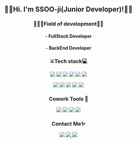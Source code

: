 
<h2 align="center">🙋🏻‍Hi. I'm SSOO-ji(Junior Developer)!👋🏻</h2>

  <h3 align="center"><striog>🕵🏻‍♀️Field of development👧🏻</strog></h3>
  <h4 align="center"> - FullStack Developer</h4>
  <h4 align="center"> - BackEnd Developer</h4>

    

<h3 align="center">⚔Tech stack💻</h3>
<p align="center">
    <img src="https://img.shields.io/badge/java-%23ED8B00.svg?style=flat-square&logo=java&logoColor=white">
    <img src="https://img.shields.io/badge/Spring-white?style=flat-square&logo=Spring&logoColor=white&color=6DB33F">
    <img src="https://img.shields.io/badge/Spring Boot-6DB33F?style=flat-square&logo=Spring Boot&logoColor=white">
	  <img src="https://img.shields.io/badge/oracle-F80000?style=flat-square&logo=oracle&logoColor=white">
	  <img src="https://img.shields.io/badge/mysql-4479A1?style=flat-square&logo=mysql&logoColor=white">
    <img src="https://img.shields.io/badge/aws-232F3E?style=flat-square&logo=aws&logoColor=white">
</p>
<p align="center">
	<img src="https://img.shields.io/badge/html-E34F26?style=flat-square&logo=html5&logoColor=white"> 
	<img src="https://img.shields.io/badge/css-1572B6?stylestyle=flat-square&logo=css3&logoColor=white">
  <img src=https://img.shields.io/badge/jquery-%230769AD.svg?style=flat-square&logo=jquery&logoColor="white">
	<img src="https://img.shields.io/badge/javascript-%23323330.svg?style=flat-square&logo=javascript&logoColor=%23F7DF1E"> 		
  <img src="https://img.shields.io/badge/bootstrap-7952B3?style=flat-square&logo=bootstrap&logoColor=white">
</p>

<h3 align="center"> Cowork Tools 🥇</h3>
<p align="center">
	<img src="https://img.shields.io/badge/Github-181717?style=flat-square&logo=Github&logoColor=white"> 
	<img src="https://img.shields.io/badge/Trello-0052CC?style=flat-square&logo=Trello&logoColor=white"> 
	<img src=https://img.shields.io/badge/Adobe%20XD-470137?style=flat-square&logo=Adobe%20XD&logoColor="#FF61F6">
	<img src=https://img.shields.io/badge/Adobe%20Creative%20Cloud-DA1F26.svg?style=flat-square&logo=Adobe%20Creative%20Cloud&logoColor="white">

</p>

<h3 align="center">Contact Me✨</h3>
<p align="center">
        <img src="https://img.shields.io/badge/Gmail-d14836?style=flat-square&logo=Gmail&logoColor=white&link=mailto:gunkim.dev@gmail.com">
    </a>
    <a href="https://valley-bladder-6f1.notion.site/ddcf129db31b4545bfeb6bd845513076">
        <img src="http://img.shields.io/badge/-portfolio-black?style=flat-square&logo=Notion&link=https://valley-bladder-6f1.notion.site/ddcf129db31b4545bfeb6bd845513076/">
    </a>
    <a href="https://fakegrowthup.tistory.com/">
        <img src="http://img.shields.io/badge/-Tech%20Blog-655ced?style=flat-square&logo=Tstory&link=https://fakegrowthup.tistory.com/">
    </a>  
</p>
<br>
